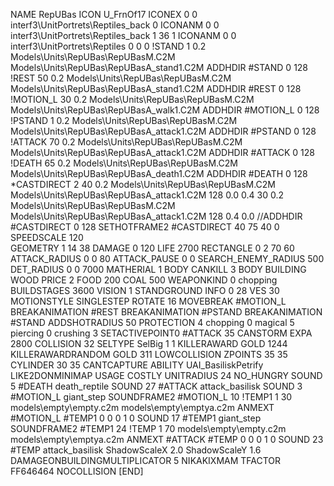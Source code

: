 NAME RepUBas
ICON U_FrnOf17
ICONEX 0 0 interf3\UnitPortrets\Reptiles_back 0
ICONANM 0 0 interf3\UnitPortrets\Reptiles_back 1 36 1
ICONANM 0 0 interf3\UnitPortrets\Reptiles 0 0 0
!STAND          1 0.2 Models\Units\RepUBas\RepUBasM.C2M Models\Units\RepUBas\RepUBasA_stand1.C2M
ADDHDIR #STAND 0 128
!REST          50 0.2 Models\Units\RepUBas\RepUBasM.C2M Models\Units\RepUBas\RepUBasA_stand1.C2M
ADDHDIR #REST 0 128
!MOTION_L      30 0.2 Models\Units\RepUBas\RepUBasM.C2M Models\Units\RepUBas\RepUBasA_walk1.C2M
ADDHDIR #MOTION_L 0 128
!PSTAND        1  0.2 Models\Units\RepUBas\RepUBasM.C2M Models\Units\RepUBas\RepUBasA_attack1.C2M
ADDHDIR #PSTAND 0 128 
!ATTACK        70 0.2 Models\Units\RepUBas\RepUBasM.C2M Models\Units\RepUBas\RepUBasA_attack1.C2M
ADDHDIR #ATTACK 0 128
!DEATH         65 0.2 Models\Units\RepUBas\RepUBasM.C2M Models\Units\RepUBas\RepUBasA_death1.C2M
ADDHDIR #DEATH 0 128
*CASTDIRECT       2 40 0.2 Models\Units\RepUBas\RepUBasM.C2M Models\Units\RepUBas\RepUBasA_attack1.C2M 128 0.0 0.4 30 0.2 Models\Units\RepUBas\RepUBasM.C2M Models\Units\RepUBas\RepUBasA_attack1.C2M 128 0.4 0.0
//ADDHDIR #CASTDIRECT 0 128
SETHOTFRAME2 #CASTDIRECT 40 75 40 0
SPEEDSCALE 120	
GEOMETRY 1 14 38
DAMAGE   0 120
LIFE     2700
RECTANGLE 0 2 70 60
ATTACK_RADIUS 0 0 80
ATTACK_PAUSE 0 0
SEARCH_ENEMY_RADIUS 500
DET_RADIUS 0 0 7000
MATHERIAL 1 BODY
CANKILL 3 BODY BUILDING WOOD 
PRICE 2 FOOD 200 COAL 500
WEAPONKIND 0 chopping
BUILDSTAGES 3600
VISION 1
STANDGROUND
INFO 0 28
VES 30
MOTIONSTYLE SINGLESTEP
ROTATE 16
MOVEBREAK #MOTION_L
BREAKANIMATION #REST
BREAKANIMATION #PSTAND
BREAKANIMATION #STAND
ADDSHOTRADIUS 50
PROTECTION 4 chopping 0 magical 5 piercing 0 crushing 3
SETACTIVEPOINT0 #ATTACK 35
CANSTORM
EXPA 2800
COLLISION 32
SELTYPE SelBig 1 1
KILLERAWARD             GOLD 1244
KILLERAWARDRANDOM       GOLD 311
LOWCOLLISION
ZPOINTS 35 35
CYLINDER 30 35
CANTCAPTURE
ABILITY UAI_BasiliskPetrify
LIKE2DONMINIMAP
USAGE COSTLY
UNITRADIUS 24
NO_HUNGRY
SOUND 5 #DEATH death_reptile
SOUND 27 #ATTACK attack_basilisk
SOUND 3 #MOTION_L giant_step
SOUNDFRAME2 #MOTION_L 10
!TEMP1  1 30 models\empty\empty.c2m models\empty\emptya.c2m
ANMEXT #MOTION_L #TEMP1 0 0 0 1 0
SOUND 17 #TEMP1 giant_step
SOUNDFRAME2 #TEMP1 24
!TEMP  1 70 models\empty\empty.c2m models\empty\emptya.c2m
ANMEXT #ATTACK #TEMP 0 0 0 1 0
SOUND 23 #TEMP attack_basilisk
ShadowScaleX 2.0
ShadowScaleY 1.6
DAMAGEONBUILDINGMULTIPLICATOR 5
NIKAKIXMAM
TFACTOR FF646464
NOCOLLISION
[END]

